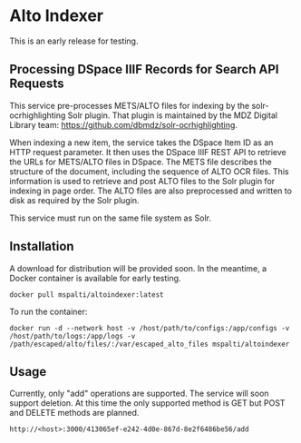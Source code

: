 # Alto Indexer

This is an early release for testing.

## Processing DSpace IIIF Records for Search API Requests 
This service pre-processes METS/ALTO files for indexing by the solr-ocrhighlighting Solr plugin. That plugin is maintained by the MDZ Digital Library team: https://github.com/dbmdz/solr-ocrhighlighting.

When indexing a new item, the service takes the DSpace Item ID as an HTTP request parameter. It then uses the DSpace IIIF REST API to retrieve the URLs for METS/ALTO files in DSpace. The METS file describes the structure of the document, including the sequence of ALTO OCR files. This information is used to retrieve and post ALTO files to the Solr plugin for indexing in page order. The ALTO files are also preprocessed and written to disk as required by the Solr plugin.

This service must run on the same file system as Solr.

## Installation

A download for distribution will be provided soon. In the meantime, a Docker container is available for early testing.

`docker pull mspalti/altoindexer:latest`

To run the container:

`docker run -d --network host -v /host/path/to/configs:/app/configs -v /host/path/to/logs:/app/logs -v /path/escaped/alto/files/:/var/escaped_alto_files mspalti/altoindexer`

## Usage

Currently, only "add" operations are supported. The service will soon support deletion. At this time the only supported method is GET but POST and DELETE methods are planned.  

`http://<host>:3000/413065ef-e242-4d0e-867d-8e2f6486be56/add`



